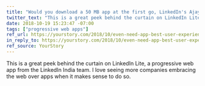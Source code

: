 ```yaml
---
title: "Would you download a 50 MB app at the first go, LinkedIn's Ajay Datta asks at TechSparks 2018"
twitter_text: "This is a great peek behind the curtain on LinkedIn Lite, a progressive web app from the LinkedIn India team."
date: 2018-10-19 15:23:47 -07:00
tags: ["progressive web apps"]
ref_url: https://yourstory.com/2018/10/even-need-app-best-user-experience-asks-ajay-datta/
in_reply_to: https://yourstory.com/2018/10/even-need-app-best-user-experience-asks-ajay-datta/
ref_source: YourStory
---
```


This is a great peek behind the curtain on LinkedIn Lite, a progressive web app from the LinkedIn India team. I love seeing more companies embracing the web over apps when it makes sense to do so.